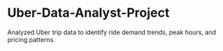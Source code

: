 # Uber-Data-Analyst-Project
Analyzed Uber trip data to identify ride demand trends, peak hours, and pricing patterns.
